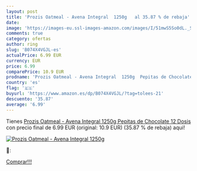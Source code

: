 ```yaml
---
layout: post
title: 'Prozis Oatmeal - Avena Integral  1250g   al 35.87 % de rebaja'
date: 
image: 'https://images-eu.ssl-images-amazon.com/images/I/51mwS5So0dL._SL200_.jpg'
comments: true
category: ofertas
author: ring
slug: 'B074X4VGJL-es'
actualPrice: 6.99 EUR
currency: EUR
price: 6.99
comparePrice: 10.9 EUR
prodname: 'Prozis Oatmeal - Avena Integral  1250g  Pepitas de Chocolate  12 Dosis'
country: 'es'
flag: '🇪🇸'
buyurl: 'https://www.amazon.es/dp/B074X4VGJL/?tag=tolees-21'
descuento: '35.87'
average: '6.99'
---
```


Tienes [Prozis Oatmeal - Avena Integral  1250g  Pepitas de Chocolate  12 Dosis](https://www.amazon.es/dp/B074X4VGJL/?tag=tolees-21) con precio final de  6.99 EUR (original: 10.9 EUR) (35.87 %  de rebaja) aqui!

[![Prozis Oatmeal - Avena Integral  1250g  ](https://images-eu.ssl-images-amazon.com/images/I/51mwS5So0dL._SL200_.jpg)](https://www.amazon.es/dp/B074X4VGJL/?tag=tolees-21)

🔎:


[Comprar!!!](https://www.amazon.es/dp/B074X4VGJL/?tag=tolees-21)
